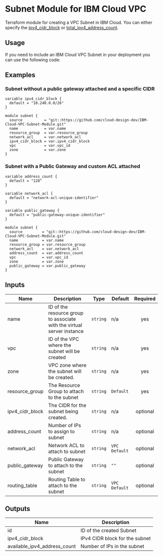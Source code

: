 # Subnet Module for IBM Cloud VPC 
Terraform module for creating a VPC Subnet in IBM Cloud. You can either specify the [ipv4_cidr_block](https://cloud.ibm.com/docs/terraform?topic=terraform-vpc-gen2-resources#subnet) or [total_ipv4_address_count](https://cloud.ibm.com/docs/terraform?topic=terraform-vpc-gen2-resources#subnet).

## Usage
If you need to include an IBM Cloud VPC Subnet in your deployment you can use the following code:

## Examples
### Subnet **without** a public gateway attached and a specific CIDR

```
variable ipv4_cidr_block {
  default = "10.240.0.0/26"
}

module subnet {
  source          = "git::https://github.com/cloud-design-dev/IBM-Cloud-VPC-Subnet-Module.git"
  name            = var.name
  resource_group  = var.resource_group
  network_acl     = var.network_acl
  ipv4_cidr_block = var.ipv4_cidr_block
  vpc             = var.vpc_id
  zone            = var.zone
}
```

### Subnet **with** a Public Gateway and custom ACL attached

```
variable address_count {
  default = "128"
}

variable network_acl {
  default = "network-acl-unique-identifier"
}

variable public_gateway {
  default = "public-gateway-unique-identifier"
}

module subnet {
  source         = "git::https://github.com/cloud-design-dev/IBM-Cloud-VPC-Subnet-Module.git"
  name           = var.name
  resource_group = var.resource_group
  network_acl    = var.network_acl
  address_count  = var.address_count
  vpc            = var.vpc_id
  zone           = var.zone
  public_gateway = var.public_gateway
}
```

## Inputs

| Name | Description | Type | Default | Required |
|------|-------------|------|---------|:--------:|
| name | ID of the resource group to associate with the virtual server instance | `string` | n/a | yes |
| vpc | ID of the VPC where the subnet will be created | `string` | n/a | yes |
| zone | VPC zone where the subnet will be created. | `string` | n/a | yes |
| resource\_group | The Resource Group to attach to the subnet | `string` | `Default` | yes | 
| ipv4_cidr_block | The CIDR for the subnet being created. | `string` | n/a | optional |
| address\_count | Number of IPs to assign to subnet | `string` | n/a | optional |
| network\_acl | Network ACL to attach to subnet | `string` | `VPC Default` | optional |
| public\_gateway | Public Gateway to attach to the subnet | `string` | `""` | optional | 
| routing\_table | Routing Table to attach to the subnet | `string` | `VPC Default` | optional | 


## Outputs

| Name | Description |
|------|-------------|
| id | ID of the created Subnet | 
| ipv4_cidr_block | IPv4 CIDR block for the subnet |
| available_ipv4_address_count | Number of IPs in the subnet  | 
